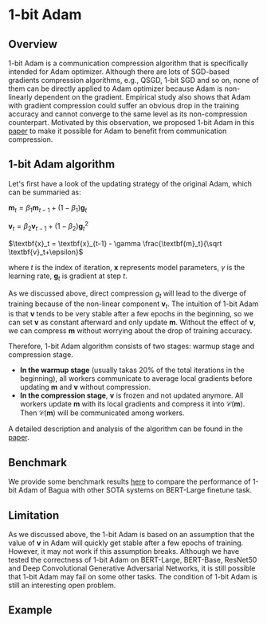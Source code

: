 # 1-bit Adam

## Overview

1-bit Adam is a communication compression algorithm that is specifically intended for Adam optimizer. Although there are lots of SGD-based gradients compression algorithms, e.g., QSGD, 1-bit SGD and so on, none of them can be directly applied to Adam optimizer because Adam is non-linearly dependent on the gradient. Empirical study also shows that Adam with gradient compression could suffer an obvious drop in the training accuracy and cannot converge to the same level as its non-compression counterpart. Motivated by this observation, we proposed 1-bit Adam in this [paper](https://arxiv.org/pdf/2102.02888.pdf) to make it possible for Adam to benefit from communication compression.

## 1-bit Adam algorithm

Let's first have a look of the updating strategy of the original Adam, which can be summaried as:

$\textbf{m}_t = \beta_1 \textbf{m}_{t-1} + (1-\beta_1)\textbf{g}_t$

$\textbf{v}_t = \beta_2 \textbf{v}_{t-1} + (1-\beta_2)\textbf{g}_t^2$

$\textbf{x}_t = \textbf{x}_{t-1} - \gamma \frac{\textbf{m}_t}{\sqrt \textbf{v}_t+\epsilon}$

where $t$ is the index of iteration, $\textbf{x}$ represents model parameters, $\gamma$ is the learning rate, $\textbf{g}_t$ is gradient at step $t$.

As we discussed above, direct compression ${g}_t$ will lead to the diverge of training because of the non-linear component $\textbf{v}_t$. The intuition of 1-bit Adam is that $\textbf{v}$ tends to be very stable after a few epochs in the beginning, so we can set $\textbf{v}$ as constant afterward and only update $\textbf{m}$. Without the effect of $\textbf{v}$, we can compress $\textbf{m}$ without worrying about the drop of training accuracy.

Therefore, 1-bit Adam algorithm consists of two stages: warmup stage and compression stage. 

- **In the warmup stage** (usually takas 20% of the total iterations in the beginning), all workers communicate to average local gradients before updating $\textbf{m}$ and $\textbf{v}$ without compression. 
- **In the compression stage**, $\textbf{v}$ is frozen and not updated anymore. All workers update $\textbf{m}$ with its local gradients and compress it into $\mathcal{C}(\textbf{m})$. Then $\mathcal{C}(\textbf{m})$ will be communicated among workers.

A detailed description and analysis of the algorithm can be found in the [paper](https://arxiv.org/pdf/2102.02888.pdf).

## Benchmark

We provide some benchmark results [here](../benchmark/index.md) to compare the performance of 1-bit Adam of Bagua with other SOTA systems on BERT-Large finetune task.


## Limitation
As we discussed above, the 1-bit Adam is based on an assumption that the value of $\textbf{v}$ in Adam will quickly get stable after a few epochs of training. However, it may not work if this assumption breaks. Although we have tested the correctness of 1-bit Adam on BERT-Large, BERT-Base, ResNet50 and Deep Convolutional Generative Adversarial Networks, it is still possible that 1-bit Adam may fail on some other tasks. The condition of 1-bit Adam is still an interesting open problem.


## Example